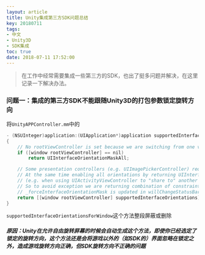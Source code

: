 ```yaml
---
layout: article
title: Unity集成第三方SDK问题总结
key: 20180711
tags:
- 中文
- Unity3D
- SDK集成
toc: true
date: 2018-07-11 17:52:00
---
```

> 在工作中经常需要集成一些第三方的SDK，也出了挺多问题并解决，在这里记录一下解决办法。

<!--more-->

### 问题一：集成的第三方SDK不能跟随Unity3D的打包参数锁定旋转方向

将`UnityAPPController.mm`中的

```objective-c
- (NSUInteger)application:(UIApplication*)application supportedInterfaceOrientationsForWindow:(UIWindow*)window
{
    // No rootViewController is set because we are switching from one view controller to another, all orientations should be enabled
    if ([window rootViewController] == nil)
        return UIInterfaceOrientationMaskAll;

    // Some presentation controllers (e.g. UIImagePickerController) require portrait orientation and will throw exception if it is not supported.
    // At the same time enabling all orientations by returning UIInterfaceOrientationMaskAll might cause unwanted orientation change
    // (e.g. when using UIActivityViewController to "share to" another application, iOS will use supportedInterfaceOrientations to possibly reorient).
    // So to avoid exception we are returning combination of constraints for root view controller and orientation requested by iOS.
    // _forceInterfaceOrientationMask is updated in willChangeStatusBarOrientation, which is called if some presentation controller insists on orientation change.
    return [[window rootViewController] supportedInterfaceOrientations] | _forceInterfaceOrientationMask;
}
```

`supportedInterfaceOrientationsForWindow`这个方法整段屏蔽或删除

##### 原因：Unity在允许自由旋转屏幕的时候会自动生成这个方法，即使你已经选定了锁定的旋转方向，这个方法还是会将游戏以外的（如SDK的）界面忽略在锁定之外，造成游戏旋转方向正确，但SDK旋转方向不正确的问题

